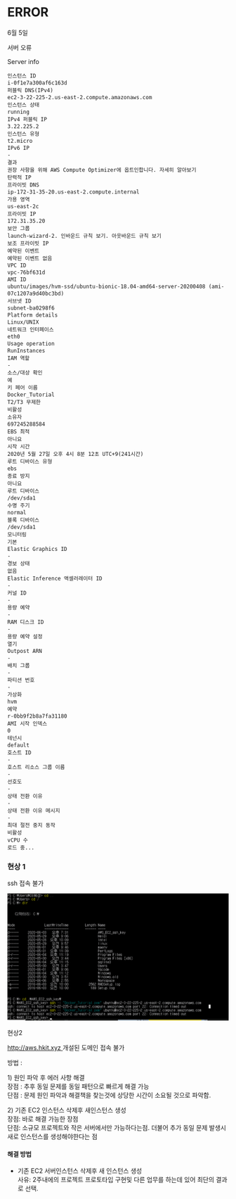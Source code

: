 # ERROR

6월 5일 

서버 오류  


Server info

```text
인스턴스 ID
i-0f1e7a300af6c163d
퍼블릭 DNS(IPv4)
ec2-3-22-225-2.us-east-2.compute.amazonaws.com
인스턴스 상태
running
IPv4 퍼블릭 IP
3.22.225.2
인스턴스 유형
t2.micro
IPv6 IP
-
결과
권장 사항을 위해 AWS Compute Optimizer에 옵트인합니다. 자세히 알아보기
탄력적 IP
프라이빗 DNS
ip-172-31-35-20.us-east-2.compute.internal
가용 영역
us-east-2c
프라이빗 IP
172.31.35.20
보안 그룹
launch-wizard-2. 인바운드 규칙 보기. 아웃바운드 규칙 보기
보조 프라이빗 IP
예약된 이벤트
예약된 이벤트 없음
VPC ID
vpc-76bf631d
AMI ID
ubuntu/images/hvm-ssd/ubuntu-bionic-18.04-amd64-server-20200408 (ami-07c1207a9d40bc3bd)
서브넷 ID
subnet-ba0298f6
Platform details
Linux/UNIX
네트워크 인터페이스
eth0
Usage operation
RunInstances
IAM 역할
-
소스/대상 확인
예
키 페어 이름
Docker_Tutorial
T2/T3 무제한
비활성
소유자
697245288584
EBS 최적
아니요
시작 시간
2020년 5월 27일 오후 4시 8분 12초 UTC+9(241시간)
루트 디바이스 유형
ebs
종료 방지
아니요
루트 디바이스
/dev/sda1
수명 주기
normal
블록 디바이스
/dev/sda1
모니터링
기본
Elastic Graphics ID
-
경보 상태
없음
Elastic Inference 액셀러레이터 ID
-
커널 ID
-
용량 예약
-
RAM 디스크 ID
-
용량 예약 설정
열기
Outpost ARN
-
배치 그룹
-
파티션 번호
-
가상화
hvm
예약
r-0bb9f2b8a7fa31180
AMI 시작 인덱스
0
테넌시
default
호스트 ID
-
호스트 리소스 그룹 이름
-
선호도
-
상태 전환 이유
-
상태 전환 이유 메시지
-
최대 절전 중지 동작
비활성
vCPU 수
로드 중...
```

###  현상 1 

ssh 접속 불가 

![](../../.gitbook/assets/image%20%28228%29.png)

현상2 

[http://aws.hkit.xyz ](http://aws.hkit.xyz%20) 개설된 도메인 접속 불가   
  
방법 : 

1\) 원인 파악 후 에러 사항 해결   
장점 : 추후 동일 문제를 동일 패턴으로 빠르게 해결 가능   
단점 : 문제 원인 파악과 해결책을 찾는것에 상당한 시간이 소요될 것으로 파악함. 

2\) 기존 EC2 인스턴스 삭제후 새인스턴스 생성  
장점: 바로 해결 가능한 장점   
단점: 소규모 프로젝트와 작은 서버에서만 가능하다는점. 더불어 추가 동일 문제 발생시 새로 인스턴스를 생성해야한다는 점  


#### 해결 방법 

 - 기존 EC2 서버인스턴스 삭제후 새 인스턴스 생성   
사유: 2주내에의 프로젝트 프로토타입 구현및 다른 업무를 하는데 있어 최단의 결과로 선택.  


